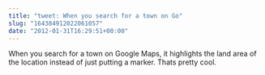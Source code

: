 ```yaml
---
title: "tweet: When you search for a town on Go"
slug: "164384912022061057"
date: "2012-01-31T16:29:51+00:00"
---
```

When you search for a town on Google Maps, it highlights the land area of the location instead of just putting a marker. Thats pretty cool.
